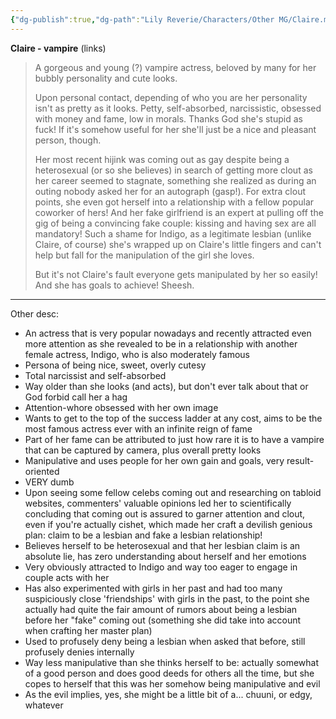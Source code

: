 ```yaml
---
{"dg-publish":true,"dg-path":"Lily Reverie/Characters/Other MG/Claire.md","permalink":"/lily-reverie/characters/other-mg/claire/","created":"2024-01-18T18:11:12.605-03:00","updated":"2024-01-18T18:11:15.975-03:00"}
---
```


**Claire - vampire**
(links)

> A gorgeous and young (?) vampire actress, beloved by many for her bubbly personality and cute looks.
> 
> Upon personal contact, depending of who you are her personality isn't as pretty as it looks. Petty, self-absorbed, narcissistic, obsessed with money and fame, low in morals. Thanks God she's stupid as fuck! If it's somehow useful for her she'll just be a nice and pleasant person, though.
> 
> Her most recent hijink was coming out as gay despite being a heterosexual (or so she believes) in search of getting more clout as her career seemed to stagnate, something she realized as during an outing nobody asked her for an autograph (gasp!). For extra clout points, she even got herself into a relationship with a fellow popular coworker of hers! And her fake girlfriend is an expert at pulling off the gig of being a convincing fake couple: kissing and having sex are all mandatory! Such a shame for Indigo, as a legitimate lesbian (unlike Claire, of course) she's wrapped up on Claire's little fingers and can't help but fall for the manipulation of the girl she loves.
> 
> But it's not Claire's fault everyone gets manipulated by her so easily! And she has goals to achieve! Sheesh.

---

Other desc:

* An actress that is very popular nowadays and recently attracted even more attention as she revealed to be in a relationship with another female actress, Indigo, who is also moderately famous
* Persona of being nice, sweet, overly cutesy
* Total narcissist and self-absorbed
* Way older than she looks (and acts), but don't ever talk about that or God forbid call her a hag
* Attention-whore obsessed with her own image
* Wants to get to the top of the success ladder at any cost, aims to be the most famous actress ever with an infinite reign of fame
* Part of her fame can be attributed to just how rare it is to have a vampire that can be captured by camera, plus overall pretty looks
* Manipulative and uses people for her own gain and goals, very result-oriented
* VERY dumb
* Upon seeing some fellow celebs coming out and researching on tabloid websites, commenters' valuable opinions led her to scientifically concluding that coming out is assured to garner attention and clout, even if you're actually cishet, which made her craft a devilish genious plan: claim to be a lesbian and fake a lesbian relationship!
* Believes herself to be heterosexual and that her lesbian claim is an absolute lie, has zero understanding about herself and her emotions 
* Very obviously attracted to Indigo and way too eager to engage in couple acts with her
* Has also experimented with girls in her past and had too many suspiciously close 'friendships' with girls in the past, to the point she actually had quite the fair amount of rumors about being a lesbian before her "fake" coming out (something she did take into account when crafting her master plan)
* Used to profusely deny being a lesbian when asked that before, still profusely denies internally
* Way less manipulative than she thinks herself to be: actually somewhat of a good person and does good deeds for others all the time, but she copes to herself that this was her somehow being manipulative and evil
* As the evil implies, yes, she might be a little bit of a... chuuni, or edgy, whatever